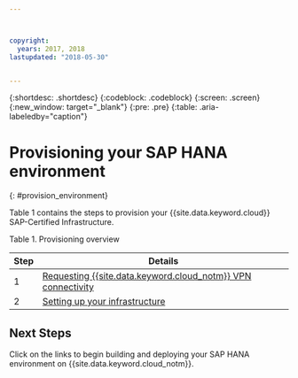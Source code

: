 ```yaml
---



copyright:
  years: 2017, 2018
lastupdated: "2018-05-30"


---
```


{:shortdesc: .shortdesc}
{:codeblock: .codeblock}
{:screen: .screen}
{:new_window: target="_blank"}
{:pre: .pre}
{:table: .aria-labeledby="caption"}


# Provisioning your SAP HANA environment
{: #provision_environment}

Table 1 contains the steps to provision your {{site.data.keyword.cloud}} SAP-Certified Infrastructure. 

Table 1. Provisioning overview

| Step | Details |
| --- | --- |
| 1 | [Requesting {{site.data.keyword.cloud_notm}} VPN connectivity](/docs/infrastructure/sap-hana/hana-requesting-setting-up-VPN.html) |
| 2 | [Setting up your infrastructure](/docs/infrastructure/sap-hana/hana-setting-up-infrastructure.html) |

## Next Steps

Click on the links to begin building and deploying your SAP HANA environment on {{site.data.keyword.cloud_notm}}.
